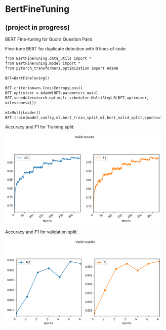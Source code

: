 # BertFineTuning
## (project in progress)
BERT Fine-tuning for Quora Question Pairs

Fine-tune BERT for duplicate detection with 9 lines of code


    from BertFineTuning.data_utils import *
    from BertFineTuning.model import *
    from pytorch_transformers.optimization import AdamW
    
    BFT=BertFineTuning()

    BFT.criterion=nn.CrossEntropyLoss()
    BFT.optimizer = AdamW(BFT.parameters_main)
    BFT.scheduler=torch.optim.lr_scheduler.MultiStepLR(BFT.optimizer, milestones=[])
    
    ml=MultiLoader()
    BFT.train(model_config,ml.bert_train_split,ml.bert_valid_split,epochs=100,print_every=100,validate_at_epoch=0)
    
 
Accuracy and F1 for Training split:<br>
<p align="left">
<img src="/images/train.png"></img>
</p>

Accuracy and F1 for validation split:<br>
<p align="left">
<img src="/images/test.png"></img>
</p>
